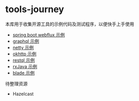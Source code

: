 # tools-journey

本库用于收集开源工具的示例代码及测试程序，以便快手上手使用

* [spring boot webflux 示例](/webflux-sample/README.md)
* [graphql 示例](/graphql-sample/README.md)
* [netty 示例](/netty-sample/README.md)
* [okhttp 示例](/okhttp3-sample/README.md)
* [restql 示例](/restql-sample/README.md)
* [rxJava 示例](/rx-sample/README.md)
* [blade 示例](/blade-sample/README.md) 

待整理资源

* Hazelcast
